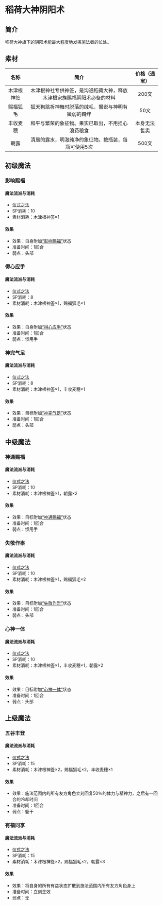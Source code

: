 # 稻荷大神阴阳术

## 简介

稻荷大神旗下的阴阳术能最大程度地发挥施法者的长处。

## 素材

名称|简介|价格（通宝）
:--:|:--:|:--:
木津根神签|木津根神社专供神签，是沟通稻荷大神，释放木津根家族赐福阴阳术必备的材料|200文
赐福狐毛|狐天狗跳祈神舞时脱落的绒毛，据说与神明有微弱的羁绊|50文
丰收麦穗|和平与繁荣的象征物。果实已取出，不用担心浪费粮食|本身无法售卖
朝露|清晨的露水，明澈纯净的象征物。按瓶装，每瓶可使用5次|500文

## 初级魔法

### 影响赐福

#### 魔法流派与消耗

* <a href="/rules/V4.x rules/8·magic/#仪式之法" target="_blank">仪式之法</a>
* SP消耗：10
* 素材消耗：木津根神签×1

#### 效果

* 效果：自身附加<a href="../../../../status/normal/#影响赐福" target="_blank">“影响赐福”</a>状态
* 准备时间：1回合
* 弱点：头部

### 得心应手

#### 魔法流派与消耗

* <a href="/rules/V4.x rules/8·magic/#仪式之法" target="_blank">仪式之法</a>
* SP消耗：8
* 素材消耗：木津根神签×1，赐福狐毛×1

#### 效果

* 效果：自身附加<a href="../../../../status/normal/#得心应手" target="_blank">“得心应手”</a>状态
* 准备时间：1回合
* 弱点：惯用手

### 神完气足

#### 魔法流派与消耗

* <a href="/rules/V4.x rules/8·magic/#仪式之法" target="_blank">仪式之法</a>
* SP消耗：8
* 素材消耗：木津根神签×1，丰收麦穗×1

#### 效果

* 效果：目标附加<a href="../../../../status/normal/#神完气足" target="_blank">“神完气足”</a>状态
* 准备时间：1回合
* 弱点：头部

## 中级魔法

### 神通赐福

#### 魔法流派与消耗

* <a href="/rules/V4.x rules/8·magic/#仪式之法" target="_blank">仪式之法</a>
* SP消耗：10
* 素材消耗：木津根神签×1，朝露×2

#### 效果

* 效果：目标附加<a href="../../../../status/normal/#神通赐福" target="_blank">“神通赐福”</a>状态
* 准备时间：1回合
* 弱点：惯用手

### 失敬作祟

#### 魔法流派与消耗

* <a href="/rules/V4.x rules/8·magic/#仪式之法" target="_blank">仪式之法</a>
* SP消耗：10
* 素材消耗：木津根神签×1，赐福狐毛×2

#### 效果

* 效果：目标附加<a href="../../../../status/normal/#失敬作祟" target="_blank">“失敬作祟”</a>状态
* 准备时间：1回合
* 弱点：头部

### 心神一体

#### 魔法流派与消耗

* <a href="/rules/V4.x rules/8·magic/#仪式之法" target="_blank">仪式之法</a>
* SP消耗：10
* 素材消耗：木津根神签×1，丰收麦穗×1，朝露×2

#### 效果

* 效果：目标附加<a href="../../../../status/normal/#心神一体" target="_blank">“心神一体”</a>状态
* 准备时间：1回合
* 弱点：头部

## 上级魔法

### 五谷丰登

#### 魔法流派与消耗

* <a href="/rules/V4.x rules/8·magic/#仪式之法" target="_blank">仪式之法</a>
* SP消耗：15
* 素材消耗：木津根神签×2，赐福狐毛×2，丰收麦穗×1

#### 效果

* 效果：施法范围内的所有友方角色立刻回复50％的体力与精神力，之后有一回合的冷却时间
* 准备时间：1回合
* 弱点：躯干

### 有福同享

#### 魔法流派与消耗

* <a href="/rules/V4.x rules/8·magic/#仪式之法" target="_blank">仪式之法</a>
* SP消耗：15
* 素材消耗：木津根神签×2，赐福狐毛×2，朝露×3

#### 效果

* 效果：将自身的所有有益状态扩散到施法范围内所有友方角色身上
* 准备时间：立刻生效
* 弱点：无

